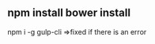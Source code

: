 npm install 
bower install 
-----------------------------
npm i -g gulp-cli  =>fixed if there is an error
